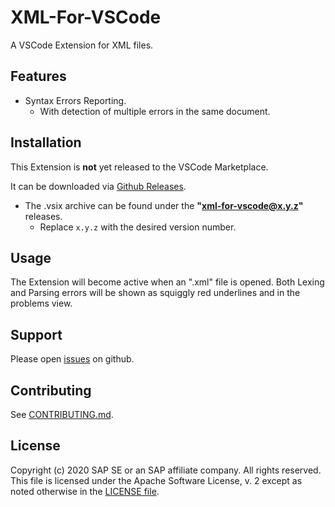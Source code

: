 # XML-For-VSCode

A VSCode Extension for XML files.

## Features

- Syntax Errors Reporting.
  - With detection of multiple errors in the same document.

## Installation

This Extension is **not** yet released to the VSCode Marketplace.

It can be downloaded via [Github Releases](https://github.com/SAP/xml-tools/releases/).

- The .vsix archive can be found under the **"xml-for-vscode@x.y.z"** releases.
  - Replace `x.y.z` with the desired version number.

## Usage

The Extension will become active when an ".xml" file is opened.
Both Lexing and Parsing errors will be shown as squiggly red underlines
and in the problems view.

## Support

Please open [issues](https://github.com/SAP/xml-tols/issues) on github.

## Contributing

See [CONTRIBUTING.md](./CONTRIBUTING.md).

## License

Copyright (c) 2020 SAP SE or an SAP affiliate company. All rights reserved.
This file is licensed under the Apache Software License, v. 2 except as noted otherwise in the [LICENSE file](../../LICENSE).
